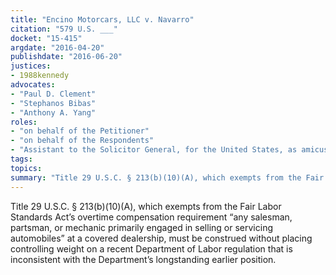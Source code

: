 ```yaml
---
title: "Encino Motorcars, LLC v. Navarro"
citation: "579 U.S. ___"
docket: "15-415"
argdate: "2016-04-20"
publishdate: "2016-06-20"
justices:
- 1988kennedy
advocates:
- "Paul D. Clement"
- "Stephanos Bibas"
- "Anthony A. Yang"
roles:
- "on behalf of the Petitioner"
- "on behalf of the Respondents"
- "Assistant to the Solicitor General, for the United States, as amicus curiae, supporting the Respondents"
tags:
topics:
summary: "Title 29 U.S.C. § 213(b)(10)(A), which exempts from the Fair Labor Standards Act’s overtime compensation requirement “any salesman, partsman, or mechanic primarily engaged in selling or servicing automobiles” at a covered dealership, must be construed without placing controlling weight on a recent Department of Labor regulation that is inconsistent with the Department’s longstanding earlier position."
---
```

Title 29 U.S.C. § 213(b)(10)(A), which exempts from the Fair Labor Standards Act’s overtime compensation requirement “any salesman, partsman, or mechanic primarily engaged in selling or servicing automobiles” at a covered dealership, must be construed without placing controlling weight on a recent Department of Labor regulation that is inconsistent with the Department’s longstanding earlier position.

